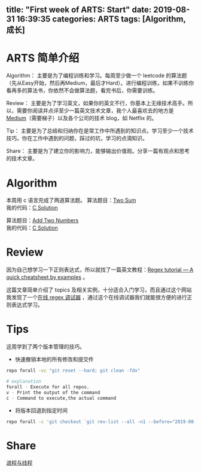 title: "First week of ARTS: Start"
date: 2019-08-31 16:39:35
categories: ARTS
tags: [Algorithm, 成长]
---

# ARTS 简单介绍

Algorithm：
主要是为了编程训练和学习。每周至少做一个 leetcode 的算法题（先从Easy开始，然后再Medium，最后才Hard）。进行编程训练，如果不训练你看再多的算法书，你依然不会做算法题，看完书后，你需要训练。

Review：
主要是为了学习英文，如果你的英文不行，你基本上无缘技术高手。所以，需要你阅读并点评至少一篇英文技术文章，我个人最喜欢去的地方是 [Medium](http://Medium.com)（需要梯子）以及各个公司的技术 blog，如 Netflix 的。

Tip：
主要是为了总结和归纳你在是常工作中所遇到的知识点。学习至少一个技术技巧。你在工作中遇到的问题，踩过的坑，学习的点滴知识。

Share：
主要是为了建立你的影响力，能够输出价值观。分享一篇有观点和思考的技术文章。

<!--more-->
# Algorithm
本周用 c 语言完成了两道算法题。
算法题目：[Two Sum](https://leetcode.com/problems/two-sum/)  
我的代码：[C Solution](https://github.com/huaqianlee/LeetcodeSolutions/blob/master/algorithms/c/twoSum.c)  

算法题目：[Add Two Numbers](https://leetcode.com/problems/add-two-numbers/)  
我的代码：[C Solution](https://github.com/huaqianlee/LeetcodeSolutions/blob/master/algorithms/c/addTwoNumbers.c)  

# Review
因为自己想学习一下正则表达式，所以就找了一篇英文教程：[Regex tutorial — A quick cheatsheet by examples](https://medium.com/factory-mind/regex-tutorial-a-simple-cheatsheet-by-examples-649dc1c3f285) 。 

这篇文章简单介绍了 topics 及相关实例，十分适合入门学习，而且通过这个网站我发现了一个[在线 regex 调试器](https://regex101.com/r/cO8lqs/2) ，通过这个在线调试器我们就能很方便的进行正则表达式学习。


# Tips
这周学到了两个版本管理的技巧。
* 快速撤销本地的所有修改和提交件
```bash
repo forall -vc "git reset --hard; git clean -fdx"

# explanation
forall - Execute for all repos.
v - Print the output of the command
c - Command to execute,the actual command
```

* 将版本回退到指定时间
```bash
repo forall -c 'git checkout `git rev-list --all -n1 --before="2019-08-15 15:00"`'
```

# Share
[进程与线程](http://huaqianlee.github.io/2019/08/31/Linux/Process-and-thread-in-linux/)
